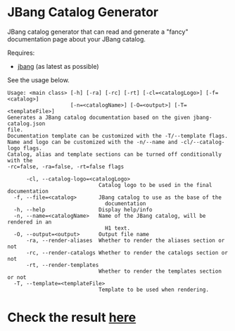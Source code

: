 # JBang Catalog Generator

JBang catalog generator that can read and generate a "fancy" documentation page about your JBang catalog.

Requires:
- [jbang](https://www.jbang.dev/) (as latest as possible)

See the usage below.

```
Usage: <main class> [-h] [-ra] [-rc] [-rt] [-cl=<catalogLogo>] [-f=<catalog>]
                    [-n=<catalogName>] [-O=<output>] [-T=<templateFile>]
Generates a JBang catalog documentation based on the given jbang-catalog.json
file.
Documentation template can be customized with the -T/--template flags.
Name and logo can be customized with the -n/--name and -cl/--catalog-logo flags.
Catalog, alias and template sections can be turned off conditionally with the
-rc=false, -ra=false, -rt=false flags

      -cl, --catalog-logo=<catalogLogo>
                             Catalog logo to be used in the final documentation
  -f, --file=<catalog>       JBang catalog to use as the base of the
                               documentation
  -h, --help                 Display help/info
  -n, --name=<catalogName>   Name of the JBang catalog, will be rendered in an
                               H1 text.
  -O, --output=<output>      Output file name
      -ra, --render-aliases  Whether to render the aliases section or not
      -rc, --render-catalogs Whether to render the catalogs section or not
      -rt, --render-templates
                             Whether to render the templates section or not
  -T, --template=<templateFile>
                             Template to be used when rendering.

```

# Check the result [here](catalog.md)